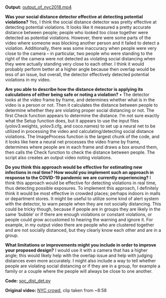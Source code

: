 **Output:** [output_of_nyc2018.mp4](output_of_nyc2018.mp4)

**Was your social distance detector effective at detecting potential violations?** 
Yes, I think the social distance detector was pretty effective at detecting potential violations. It looks like it measured a pretty accurate distance between people; people who looked too close together were detected as potential violations. However, there were some parts of the video where someone was blocking another person and it failed to detect a violation. Additionally, there was some inaccuracy when people were very close to the camera – in particular, two people who were standing to the right of the camera were not detected as violating social distancing when they were actually standing very close to each other. I think it would probably perform better at a higher angle because then overlap would be less of an issue, but overall, the detector effectively detected potential violations in my video. 


**Are you able to describe how the distance detector is applying its calculations of either being safe or noting a violation?**
•	The detector looks at the video frame by frame, and determines whether what is in the video is a person or not. Then it calculates the distance between people to determine whether they are violating proper social distancing or not. The first Check function appears to determine the distance. I’m not sure exactly what the Setup function does, but it appears to use the input files (yolov3.weights, yolov3.cfg, and coco.names) to set up a neural net to be utilized in processing the video and calculating/detecting social distance violations. The ImageProcess function is the largest chunk of the code, and it looks like here a neural net processes the video frame by frame, determines where people are in each frame and draws a box around them, then calls the Check function to check the distance between people. The script also creates an output video noting violations.


**Do you think this approach would be effective for estimating new infections in real time? How would you implement such an approach in response to the COVID-19 pandemic we are currently experiencing?**
I think this approach would be effective for detecting violations in real time, thus detecting possible exposures. To implement this approach, I definitely think it would be most effective in crowded places; perhaps indoors in malls or department stores. It might be useful to utilize some kind of alert system with the detector, to warn people when they are not socially distancing. This could be tricky though, because if people are in groups they are likely in the same ‘bubble’ or if there are enough violations or constant violations, or people could grow accustomed to hearing the warning and ignore it. For example, in my output video there are people who are clustered together and are not socially distanced, but they clearly know each other and are in a group.


**What limitations or improvements might you include in order to improve your proposed design?**
I would use it with a camera that has a higher angle; this would likely help with the overlap issue and help with judging distances even more accurately. I might also include a way to tell whether people are violating social distancing or if they are in a group, for example a family or a couple where the people will always be close to one another. 


**Code:** [soc_dist_det.py](https://github.com/natallzl/data310/blob/main/soc_dist_det.py)

**Original video:** [NYC crowd](https://www.youtube.com/watch?v=BOkXZg7XwSo), clip taken from ~8:58
